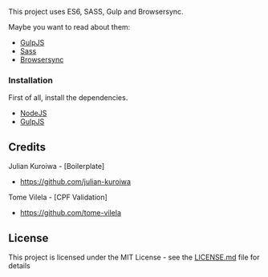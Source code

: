 This project uses ES6, SASS, Gulp and Browsersync.

Maybe you want to read about them:
- [GulpJS](http://gulpjs.com/)
- [Sass](http://sass-lang.com/)
- [Browsersync](https://www.browsersync.io/)

### Installation

First of all, install the dependencies.

- [NodeJS](http://nodejs.org/)
- [GulpJS](http://gulpjs.com/)


## Credits
Julian Kuroiwa - [Boilerplate]
- https://github.com/julian-kuroiwa

Tome Vilela - [CPF Validation]
- https://github.com/tome-vilela

## License

This project is licensed under the MIT License - see the [LICENSE.md](LICENSE.md) file for details